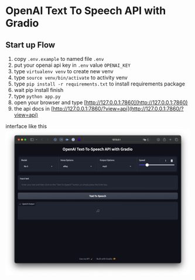 # OpenAI Text To Speech API with Gradio

## Start up Flow

1. copy `.env.example` to named file `.env`
2. put your openai api key in `.env` value `OPENAI_KEY`
3. type `virtualenv venv` to create new venv
4. type `source venv/bin/activate` to activity venv
5. type `pip install -r requirements.txt` to install requirements package
6. wait pip install finish
7. type `python app.py`
8. open your browser and type [http://127.0.0.1:7860](http://127.0.0.1:7860)
9. the api docs in [http://127.0.0.1:7860/?view=api](http://127.0.0.1:7860/?view=api)

interface like this
![Screen](assets/screen.png "Screen")